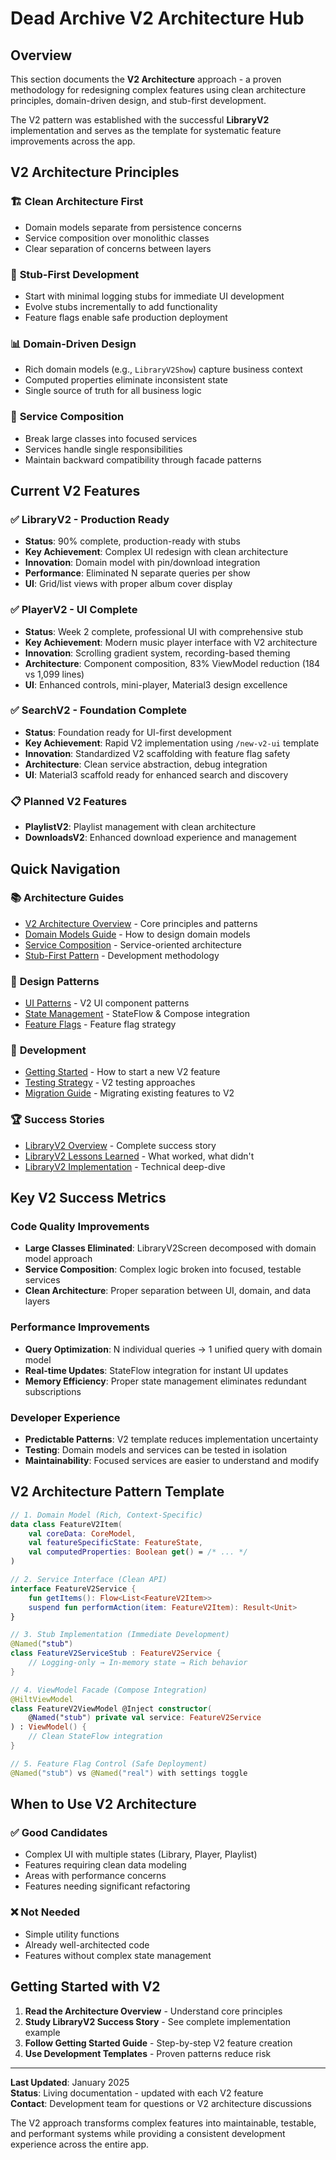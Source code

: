 # Dead Archive V2 Architecture Hub

## Overview

This section documents the **V2 Architecture** approach - a proven methodology for redesigning complex features using clean architecture principles, domain-driven design, and stub-first development.

The V2 pattern was established with the successful **LibraryV2** implementation and serves as the template for systematic feature improvements across the app.

## V2 Architecture Principles

### 🏗️ **Clean Architecture First**
- Domain models separate from persistence concerns
- Service composition over monolithic classes
- Clear separation of concerns between layers

### 🚀 **Stub-First Development**
- Start with minimal logging stubs for immediate UI development
- Evolve stubs incrementally to add functionality
- Feature flags enable safe production deployment

### 📊 **Domain-Driven Design**
- Rich domain models (e.g., `LibraryV2Show`) capture business context
- Computed properties eliminate inconsistent state
- Single source of truth for all business logic

### 🔧 **Service Composition**
- Break large classes into focused services
- Services handle single responsibilities
- Maintain backward compatibility through facade patterns

## Current V2 Features

### ✅ **LibraryV2** - Production Ready
- **Status**: 90% complete, production-ready with stubs
- **Key Achievement**: Complex UI redesign with clean architecture
- **Innovation**: Domain model with pin/download integration
- **Performance**: Eliminated N separate queries per show
- **UI**: Grid/list views with proper album cover display

### ✅ **PlayerV2** - UI Complete
- **Status**: Week 2 complete, professional UI with comprehensive stub
- **Key Achievement**: Modern music player interface with V2 architecture
- **Innovation**: Scrolling gradient system, recording-based theming
- **Architecture**: Component composition, 83% ViewModel reduction (184 vs 1,099 lines)
- **UI**: Enhanced controls, mini-player, Material3 design excellence

### ✅ **SearchV2** - Foundation Complete
- **Status**: Foundation ready for UI-first development
- **Key Achievement**: Rapid V2 implementation using `/new-v2-ui` template
- **Innovation**: Standardized V2 scaffolding with feature flag safety
- **Architecture**: Clean service abstraction, debug integration
- **UI**: Material3 scaffold ready for enhanced search and discovery

### 📋 **Planned V2 Features**
- **PlaylistV2**: Playlist management with clean architecture
- **DownloadsV2**: Enhanced download experience and management

## Quick Navigation

### 📚 **Architecture Guides**
- [V2 Architecture Overview](architecture/overview.md) - Core principles and patterns
- [Domain Models Guide](architecture/domain-models.md) - How to design domain models
- [Service Composition](architecture/service-composition.md) - Service-oriented architecture
- [Stub-First Pattern](architecture/stub-first-pattern.md) - Development methodology

### 🎨 **Design Patterns**
- [UI Patterns](design/ui-patterns.md) - V2 UI component patterns
- [State Management](design/state-management.md) - StateFlow & Compose integration
- [Feature Flags](design/feature-flags.md) - Feature flag strategy

### 🚀 **Development**
- [Getting Started](development/getting-started.md) - How to start a new V2 feature
- [Testing Strategy](development/testing-strategy.md) - V2 testing approaches
- [Migration Guide](development/migration-guide.md) - Migrating existing features to V2

### 🏆 **Success Stories**
- [LibraryV2 Overview](features/library-v2/overview.md) - Complete success story
- [LibraryV2 Lessons Learned](features/library-v2/lessons-learned.md) - What worked, what didn't
- [LibraryV2 Implementation](features/library-v2/implementation.md) - Technical deep-dive

## Key V2 Success Metrics

### **Code Quality Improvements**
- **Large Classes Eliminated**: LibraryV2Screen decomposed with domain model approach
- **Service Composition**: Complex logic broken into focused, testable services
- **Clean Architecture**: Proper separation between UI, domain, and data layers

### **Performance Improvements**
- **Query Optimization**: N individual queries → 1 unified query with domain model
- **Real-time Updates**: StateFlow integration for instant UI updates
- **Memory Efficiency**: Proper state management eliminates redundant subscriptions

### **Developer Experience**
- **Predictable Patterns**: V2 template reduces implementation uncertainty
- **Testing**: Domain models and services can be tested in isolation
- **Maintainability**: Focused services are easier to understand and modify

## V2 Architecture Pattern Template

```kotlin
// 1. Domain Model (Rich, Context-Specific)
data class FeatureV2Item(
    val coreData: CoreModel,
    val featureSpecificState: FeatureState,
    val computedProperties: Boolean get() = /* ... */
)

// 2. Service Interface (Clean API)
interface FeatureV2Service {
    fun getItems(): Flow<List<FeatureV2Item>>
    suspend fun performAction(item: FeatureV2Item): Result<Unit>
}

// 3. Stub Implementation (Immediate Development)
@Named("stub")
class FeatureV2ServiceStub : FeatureV2Service {
    // Logging-only → In-memory state → Rich behavior
}

// 4. ViewModel Facade (Compose Integration)
@HiltViewModel
class FeatureV2ViewModel @Inject constructor(
    @Named("stub") private val service: FeatureV2Service
) : ViewModel() {
    // Clean StateFlow integration
}

// 5. Feature Flag Control (Safe Deployment)
@Named("stub") vs @Named("real") with settings toggle
```

## When to Use V2 Architecture

### ✅ **Good Candidates**
- Complex UI with multiple states (Library, Player, Playlist)
- Features requiring clean data modeling
- Areas with performance concerns
- Features needing significant refactoring

### ❌ **Not Needed**
- Simple utility functions
- Already well-architected code
- Features without complex state management

## Getting Started with V2

1. **Read the Architecture Overview** - Understand core principles
2. **Study LibraryV2 Success Story** - See complete implementation example
3. **Follow Getting Started Guide** - Step-by-step V2 feature creation
4. **Use Development Templates** - Proven patterns reduce risk

---

**Last Updated**: January 2025  
**Status**: Living documentation - updated with each V2 feature  
**Contact**: Development team for questions or V2 architecture discussions

The V2 approach transforms complex features into maintainable, testable, and performant systems while providing a consistent development experience across the entire app.